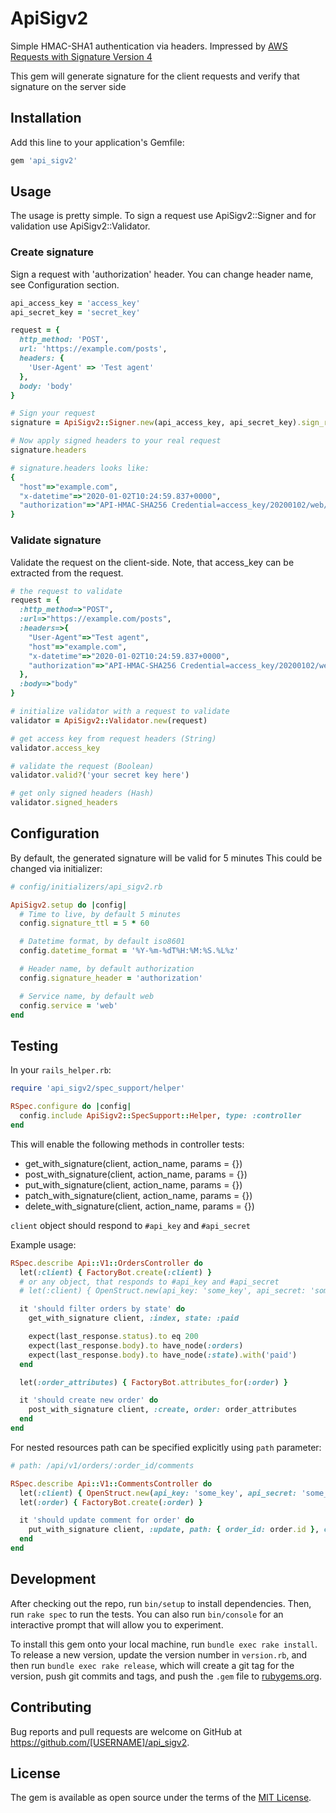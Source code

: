 # ApiSigv2

Simple HMAC-SHA1 authentication via headers. Impressed by [AWS Requests with Signature Version 4](https://docs.aws.amazon.com/general/latest/gr/sigv4_signing.html)

This gem will generate signature for the client requests and verify that signature on the server side

## Installation

Add this line to your application's Gemfile:

```ruby
gem 'api_sigv2'
```

## Usage

The usage is pretty simple. To sign a request use ApiSigv2::Signer and for validation use ApiSigv2::Validator.

### Create signature

Sign a request with 'authorization' header. You can change header name, see Configuration section.

```ruby
api_access_key = 'access_key'
api_secret_key = 'secret_key'

request = {
  http_method: 'POST',
  url: 'https://example.com/posts',
  headers: {
    'User-Agent' => 'Test agent'
  },
  body: 'body'
}

# Sign your request
signature = ApiSigv2::Signer.new(api_access_key, api_secret_key).sign_request(request)

# Now apply signed headers to your real request
signature.headers

# signature.headers looks like:
{
  "host"=>"example.com",
  "x-datetime"=>"2020-01-02T10:24:59.837+0000",
  "authorization"=>"API-HMAC-SHA256 Credential=access_key/20200102/web/api_request, SignedHeaders=host;user-agent;x-datetime, Signature=032fc0b7defd66d86ef43ced8e6c3ee351ede21deca6bf1f89b9145f7a9105c1"
}
```

### Validate signature

Validate the request on the client-side. Note, that access_key can be extracted from the request.

```ruby
# the request to validate
request = {
  :http_method=>"POST",
  :url=>"https://example.com/posts",
  :headers=>{
    "User-Agent"=>"Test agent",
    "host"=>"example.com",
    "x-datetime"=>"2020-01-02T10:24:59.837+0000",
    "authorization"=>"API-HMAC-SHA256 Credential=access_key/20200102/web/api_request, SignedHeaders=host;user-agent;x-datetime, Signature=032fc0b7defd66d86ef43ced8e6c3ee351ede21deca6bf1f89b9145f7a9105c1"
  },
  :body=>"body"
}

# initialize validator with a request to validate
validator = ApiSigv2::Validator.new(request)

# get access key from request headers (String)
validator.access_key

# validate the request (Boolean)
validator.valid?('your secret key here')

# get only signed headers (Hash)
validator.signed_headers
```

## Configuration

By default, the generated signature will be valid for 5 minutes
This could be changed via initializer:

```ruby
# config/initializers/api_sigv2.rb

ApiSigv2.setup do |config|
  # Time to live, by default 5 minutes
  config.signature_ttl = 5 * 60

  # Datetime format, by default iso8601
  config.datetime_format = '%Y-%m-%dT%H:%M:%S.%L%z'

  # Header name, by default authorization
  config.signature_header = 'authorization'

  # Service name, by default web
  config.service = 'web'
end
```

## Testing

In your `rails_helper.rb`:

```ruby
require 'api_sigv2/spec_support/helper'

RSpec.configure do |config|
  config.include ApiSigv2::SpecSupport::Helper, type: :controller
end
```

This will enable the following methods in controller tests:

* get_with_signature(client, action_name, params = {})
* post_with_signature(client, action_name, params = {})
* put_with_signature(client, action_name, params = {})
* patch_with_signature(client, action_name, params = {})
* delete_with_signature(client, action_name, params = {})

`client` object should respond to `#api_key` and `#api_secret`

Example usage:

```ruby
RSpec.describe Api::V1::OrdersController do
  let(:client) { FactoryBot.create(:client) }
  # or any object, that responds to #api_key and #api_secret
  # let(:client) { OpenStruct.new(api_key: 'some_key', api_secret: 'some_api_secret') }

  it 'should filter orders by state' do
    get_with_signature client, :index, state: :paid

    expect(last_response.status).to eq 200
    expect(last_response.body).to have_node(:orders)
    expect(last_response.body).to have_node(:state).with('paid')
  end

  let(:order_attributes) { FactoryBot.attributes_for(:order) }

  it 'should create new order' do
    post_with_signature client, :create, order: order_attributes
  end
end
```

For nested resources path can be specified explicitly using `path` parameter:

```ruby
# path: /api/v1/orders/:order_id/comments

RSpec.describe Api::V1::CommentsController do
  let(:client) { OpenStruct.new(api_key: 'some_key', api_secret: 'some_api_secret') }
  let(:order) { FactoryBot.create(:order) }

  it 'should update comment for order' do
    put_with_signature client, :update, path: { order_id: order.id }, comment: { content: 'Some value' }
  end
end
```

## Development

After checking out the repo, run `bin/setup` to install dependencies. Then, run `rake spec` to run the tests. You can also run `bin/console` for an interactive prompt that will allow you to experiment.

To install this gem onto your local machine, run `bundle exec rake install`. To release a new version, update the version number in `version.rb`, and then run `bundle exec rake release`, which will create a git tag for the version, push git commits and tags, and push the `.gem` file to [rubygems.org](https://rubygems.org).

## Contributing

Bug reports and pull requests are welcome on GitHub at https://github.com/[USERNAME]/api_sigv2.

## License

The gem is available as open source under the terms of the [MIT License](http://opensource.org/licenses/MIT).
